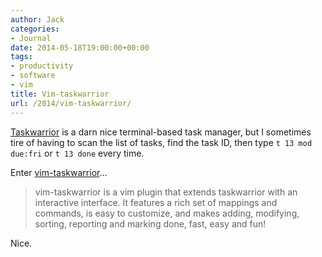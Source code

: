 ```yaml
---
author: Jack
categories:
- Journal
date: 2014-05-18T19:00:00+00:00
tags:
- productivity
- software
- vim
title: Vim-taskwarrior
url: /2014/vim-taskwarrior/
---
```


[Taskwarrior][1] is a darn nice terminal-based task manager, but I sometimes tire of having to scan the list of tasks, find the task ID, then type `t 13 mod due:fri` or `t 13 done` every time.

Enter [vim-taskwarrior][2]&#8230;

> vim-taskwarrior is a vim plugin that extends taskwarrior with an interactive interface. It features a rich set of mappings and commands, is easy to customize, and makes adding, modifying, sorting, reporting and marking done, fast, easy and fun!

Nice.

 [1]: http://taskwarrior.org
 [2]: https://github.com/farseer90718/vim-taskwarrior